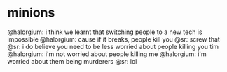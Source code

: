 <!--
id: 821467845
link: http://tumblr.atmos.org/post/821467845/minions
slug: minions
date: Fri Jul 16 2010 17:44:00 GMT-0700 (PDT)
publish: 2010-07-016
tags: 
title: minions
-->


minions
=======

@halorgium: i think we learnt that switching people to a new tech is
impossible @halorgium: cause if it breaks, people kill you @sr: screw
that @sr: i do believe you need to be less worried about people killing
you tim @halorgium: i'm not worried about people killing me @halorgium:
i'm worried about them being murderers @sr: lol


